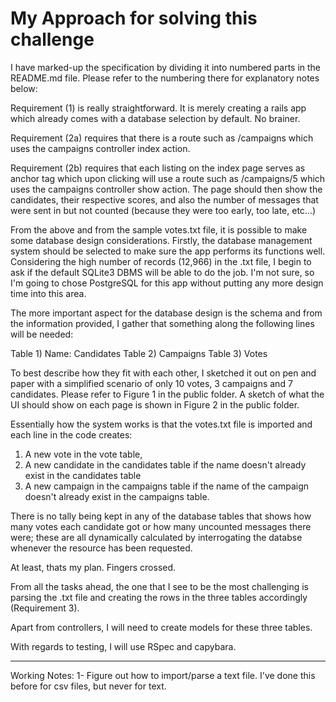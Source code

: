 # My Approach for solving this challenge

I have marked-up the specification by dividing it into numbered parts in the README.md file. Please refer to the numbering there for explanatory notes below:

Requirement (1) is really straightforward. It is merely creating a rails app which already comes with a database selection by default. No brainer.

Requirement (2a) requires that there is a route such as /campaigns which uses the campaigns controller index action.

Requirement (2b) requires that each listing on the index page serves as anchor tag which upon clicking will use a route such as /campaigns/5 which uses the campaigns controller show action. The page should then show the candidates, their respective scores, and also the number of messages that were sent in but not counted (because they were too early, too late, etc...)

From the above and from the sample votes.txt file, it is possible to make some database design considerations. Firstly, the database management system should be selected to make sure the app performs its functions well. Considering the high number of records (12,966) in the .txt file, I begin to ask if the default SQLite3 DBMS will be able to do the job. I'm not sure, so I'm going to chose PostgreSQL for this app without putting any more design time into this area.

The more important aspect for the database design is the schema and from the information provided, I gather that something along the following lines will be needed:

Table 1) Name: Candidates
Table 2) Campaigns
Table 3) Votes

To best describe how they fit with each other, I sketched it out on pen and paper with a simplified scenario of only 10 votes, 3 campaigns and 7 candidates. Please refer to Figure 1 in the public folder. A sketch of what the UI should show on each page is shown in Figure 2 in the public folder.

Essentially how the system works is that the votes.txt file is imported and each line in the code creates:
  1) A new vote in the vote table,
  2) A new candidate in the candidates table if the name doesn't already exist in the candidates table
  3) A new campaign in the campaigns table if the name of the campaign doesn't already exist in the campaigns table.

  There is no tally being kept in any of the database tables that shows how many votes each candidate got or how many uncounted messages there were; these are all dynamically calculated by interrogating the databse whenever the resource has been requested.

  At least, thats my plan. Fingers crossed.

From all the tasks ahead, the one that I see to be the most challenging is parsing the .txt file and creating the rows in the three tables accordingly (Requirement 3).

Apart from controllers, I will need to create models for these three tables.

With regards to testing, I will use RSpec and capybara.

---------------------------------------
Working Notes:
1- Figure out how to import/parse a text file. I've done this before for csv files, but never for text.







